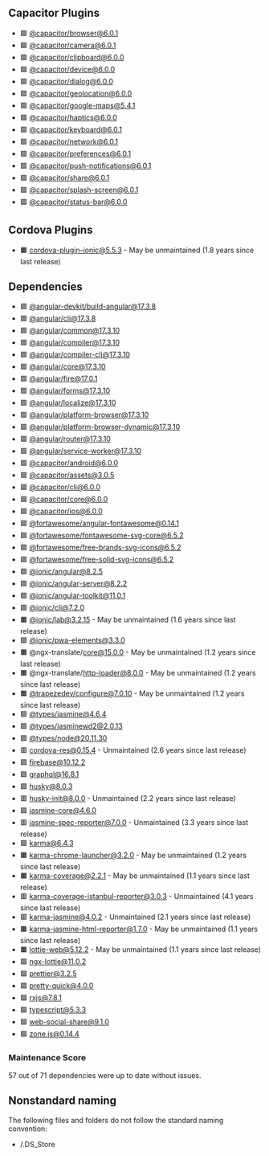 ## Capacitor Plugins

- 🟩 [@capacitor/browser@6.0.1](https://github.com/ionic-team/capacitor-plugins.git)
- 🟩 [@capacitor/camera@6.0.1](https://github.com/ionic-team/capacitor-plugins.git)
- 🟩 [@capacitor/clipboard@6.0.0](https://github.com/ionic-team/capacitor-plugins.git)
- 🟩 [@capacitor/device@6.0.0](https://github.com/ionic-team/capacitor-plugins.git)
- 🟩 [@capacitor/dialog@6.0.0](https://github.com/ionic-team/capacitor-plugins.git)
- 🟩 [@capacitor/geolocation@6.0.0](https://github.com/ionic-team/capacitor-plugins.git)
- 🟩 [@capacitor/google-maps@5.4.1](https://github.com/ionic-team/capacitor-plugins.git)
- 🟩 [@capacitor/haptics@6.0.0](https://github.com/ionic-team/capacitor-plugins.git)
- 🟩 [@capacitor/keyboard@6.0.1](https://github.com/ionic-team/capacitor-plugins.git)
- 🟩 [@capacitor/network@6.0.1](https://github.com/ionic-team/capacitor-plugins.git)
- 🟩 [@capacitor/preferences@6.0.1](https://github.com/ionic-team/capacitor-plugins.git)
- 🟩 [@capacitor/push-notifications@6.0.1](https://github.com/ionic-team/capacitor-plugins.git)
- 🟩 [@capacitor/share@6.0.1](https://github.com/ionic-team/capacitor-plugins.git)
- 🟩 [@capacitor/splash-screen@6.0.1](https://github.com/ionic-team/capacitor-plugins.git)
- 🟩 [@capacitor/status-bar@6.0.0](https://github.com/ionic-team/capacitor-plugins.git)
## Cordova Plugins

- 🟧 [cordova-plugin-ionic@5.5.3](https://github.com/ionic-team/cordova-plugin-ionic.git) - May be unmaintained (1.8 years since last release)
## Dependencies

- 🟩 [@angular-devkit/build-angular@17.3.8](https://github.com/angular/angular-cli.git)
- 🟩 [@angular/cli@17.3.8](https://github.com/angular/angular-cli.git)
- 🟩 [@angular/common@17.3.10](https://github.com/angular/angular.git)
- 🟩 [@angular/compiler@17.3.10](https://github.com/angular/angular.git)
- 🟩 [@angular/compiler-cli@17.3.10](https://github.com/angular/angular.git)
- 🟩 [@angular/core@17.3.10](https://github.com/angular/angular.git)
- 🟩 [@angular/fire@17.0.1](https://github.com/angular/angularfire.git)
- 🟩 [@angular/forms@17.3.10](https://github.com/angular/angular.git)
- 🟩 [@angular/localize@17.3.10](https://github.com/angular/angular.git)
- 🟩 [@angular/platform-browser@17.3.10](https://github.com/angular/angular.git)
- 🟩 [@angular/platform-browser-dynamic@17.3.10](https://github.com/angular/angular.git)
- 🟩 [@angular/router@17.3.10](https://github.com/angular/angular.git)
- 🟩 [@angular/service-worker@17.3.10](https://github.com/angular/angular.git)
- 🟩 [@capacitor/android@6.0.0](https://github.com/ionic-team/capacitor.git)
- 🟩 [@capacitor/assets@3.0.5](https://github.com/ionic-team/capacitor-assets.git)
- 🟩 [@capacitor/cli@6.0.0](https://github.com/ionic-team/capacitor.git)
- 🟩 [@capacitor/core@6.0.0](https://github.com/ionic-team/capacitor.git)
- 🟩 [@capacitor/ios@6.0.0](https://github.com/ionic-team/capacitor.git)
- 🟩 [@fortawesome/angular-fontawesome@0.14.1](https://github.com/FortAwesome/angular-fontawesome.git)
- 🟩 [@fortawesome/fontawesome-svg-core@6.5.2](https://github.com/FortAwesome/Font-Awesome.git)
- 🟩 [@fortawesome/free-brands-svg-icons@6.5.2](https://github.com/FortAwesome/Font-Awesome.git)
- 🟩 [@fortawesome/free-solid-svg-icons@6.5.2](https://github.com/FortAwesome/Font-Awesome.git)
- 🟩 [@ionic/angular@8.2.5](https://github.com/ionic-team/ionic-framework.git)
- 🟩 [@ionic/angular-server@8.2.2](https://github.com/ionic-team/ionic-framework.git)
- 🟩 [@ionic/angular-toolkit@11.0.1](https://github.com/ionic-team/angular-toolkit.git)
- 🟩 [@ionic/cli@7.2.0](https://github.com/ionic-team/ionic-cli.git)
- 🟧 [@ionic/lab@3.2.15](https://github.com/ionic-team/ionic-cli.git) - May be unmaintained (1.6 years since last release)
- 🟩 [@ionic/pwa-elements@3.3.0](https://github.com/ionic-team/ionic-pwa-elements.git)
- 🟧 @ngx-translate/core@15.0.0 - May be unmaintained (1.2 years since last release)
- 🟧 @ngx-translate/http-loader@8.0.0 - May be unmaintained (1.2 years since last release)
- 🟧 [@trapezedev/configure@7.0.10](https://github.com/ionic-team/capacitor-configure.git) - May be unmaintained (1.2 years since last release)
- 🟩 [@types/jasmine@4.6.4](https://github.com/DefinitelyTyped/DefinitelyTyped.git)
- 🟩 [@types/jasminewd2@2.0.13](https://github.com/DefinitelyTyped/DefinitelyTyped.git)
- 🟩 [@types/node@20.11.30](https://github.com/DefinitelyTyped/DefinitelyTyped.git)
- 🟥 [cordova-res@0.15.4](https://github.com/ionic-team/cordova-res.git) - Unmaintained (2.6 years since last release)
- 🟩 [firebase@10.12.2](https://github.com/firebase/firebase-js-sdk.git)
- 🟩 [graphql@16.8.1](https://github.com/graphql/graphql-js.git)
- 🟩 [husky@8.0.3](https://github.com/typicode/husky.git)
- 🟥 [husky-init@8.0.0](https://github.com/typicode/husky-init.git) - Unmaintained (2.2 years since last release)
- 🟩 [jasmine-core@4.6.0](https://github.com/jasmine/jasmine.git)
- 🟥 [jasmine-spec-reporter@7.0.0](https://github.com/bcaudan/jasmine-spec-reporter.git) - Unmaintained (3.3 years since last release)
- 🟩 [karma@6.4.3](https://github.com/karma-runner/karma.git)
- 🟧 [karma-chrome-launcher@3.2.0](https://github.com/karma-runner/karma-chrome-launcher.git) - May be unmaintained (1.2 years since last release)
- 🟧 [karma-coverage@2.2.1](https://github.com/karma-runner/karma-coverage.git) - May be unmaintained (1.1 years since last release)
- 🟥 [karma-coverage-istanbul-reporter@3.0.3](https://github.com/mattlewis92/karma-coverage-istanbul-reporter.git) - Unmaintained (4.1 years since last release)
- 🟥 [karma-jasmine@4.0.2](https://github.com/karma-runner/karma-jasmine.git) - Unmaintained (2.1 years since last release)
- 🟧 [karma-jasmine-html-reporter@1.7.0](https://github.com/dfederm/karma-jasmine-html-reporter.git) - May be unmaintained (1.1 years since last release)
- 🟧 [lottie-web@5.12.2](https://github.com/airbnb/lottie-web.git) - May be unmaintained (1.1 years since last release)
- 🟩 [ngx-lottie@11.0.2](https://github.com/ngx-lottie/ngx-lottie.git)
- 🟩 [prettier@3.2.5](https://github.com/prettier/prettier.git)
- 🟩 [pretty-quick@4.0.0](https://github.com/prettier/pretty-quick.git)
- 🟩 [rxjs@7.8.1](https://github.com/reactivex/rxjs.git)
- 🟩 [typescript@5.3.3](https://github.com/Microsoft/TypeScript.git)
- 🟩 [web-social-share@9.1.0](https://github.com/peterpeterparker/web-social-share.git)
- 🟩 [zone.js@0.14.4](https://github.com/angular/angular.git)
### Maintenance Score
57 out of 71 dependencies were up to date without issues.



## Nonstandard naming
The following files and folders do not follow the standard naming convention:

- /.DS_Store
